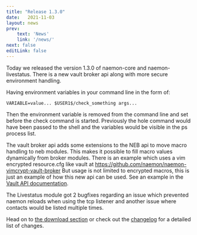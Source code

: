 ```yaml
---
title: "Release 1.3.0"
date:   2021-11-03
layout: news
prev:
    text: 'News'
    link: '/news/'
next: false
editLink: false
---
```


Today we released the version 1.3.0 of naemon-core and naemon-livestatus. There
is a new vault broker api along with more secure environment handling.

Having environment variables in your command line in the form of:

`VARIABLE=value... $USER1$/check_something args...`

Then the environment variable is removed from the command line and set before
the check command is started. Previously the hole command would have been
passed to the shell and the variables would be visible in the ps process list.

The vault broker api adds some extensions to the NEB api to move macro handling
to neb modules. This makes it possible to fill macro values dynamically from
broker modules. There is an example which uses a vim encrypted resource.cfg like
vault at https://github.com/naemon/naemon-vimcrypt-vault-broker
But usage is not limited to encrypted macros, this is just an example of how this
new api can be used.
See an example in the [Vault API documentation](/documentation/developer/neb_broker.html).

The Livestatus module got 2 bugfixes regarding an issue which prevented naemon
reloads when using the tcp listener and another issue where contacts would be
listed multiple times.

Head on to [the download section](/download) or check out the [changelog](/documentation/usersguide/whatsnew) for
a detailed list of changes.
